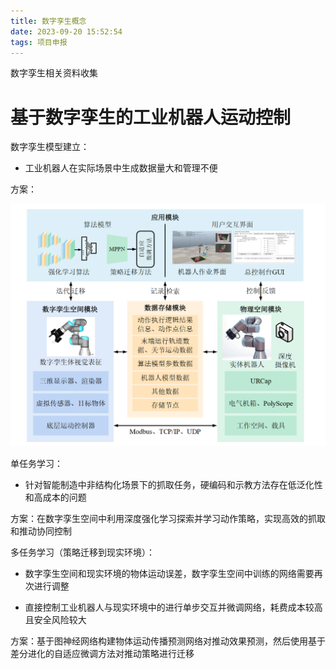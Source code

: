 ```yaml
---
title: 数字孪生概念
date: 2023-09-20 15:52:54
tags: 项目申报
---
```


数字孪生相关资料收集

<!--more-->

# 基于数字孪生的工业机器人运动控制

数字孪生模型建立：

- 工业机器人在实际场景中生成数据量大和管理不便

方案：

<img src="Project-digitalTwin/image-20230913160033132.png" alt="image-20230913160033132" style="zoom:50%;" />

单任务学习：

- 针对智能制造中非结构化场景下的抓取任务，硬编码和示教方法存在低泛化性和高成本的问题

方案：在数字孪生空间中利用深度强化学习探索并学习动作策略，实现高效的抓取和推动协同控制

 

多任务学习（策略迁移到现实环境）：

- 数字孪生空间和现实环境的物体运动误差，数字孪生空间中训练的网络需要再次进行调整

- 直接控制工业机器人与现实环境中的进行单步交互并微调网络，耗费成本较高且安全风险较大

方案：基于图神经网络构建物体运动传播预测网络对推动效果预测，然后使用基于差分进化的自适应微调方法对推动策略进行迁移